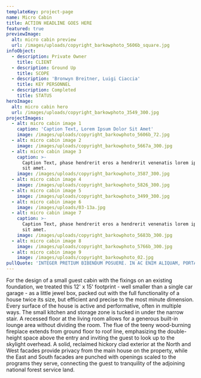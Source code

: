 ```yaml
---
templateKey: project-page
name: Micro Cabin
title: ACTION HEADLINE GOES HERE
featured: true
previewImage:
  alt: micro cabin preview
  url: /images/uploads/copyright_barkowphoto_5606b_square.jpg
infoObject:
  - description: Private Owner
    title: CLIENT
  - description: Ground Up
    title: SCOPE
  - description: 'Bronwyn Breitner, Luigi Ciaccia'
    title: KEY PERSONNEL
  - description: Completed
    title: STATUS
heroImage:
  alt: micro cabin hero
  url: /images/uploads/copyright_barkowphoto_3549_300.jpg
projectImages:
  - alt: micro cabin image 1
    caption: 'Caption Text, Lorem Ipsum Dolor Sit Amet'
    image: /images/uploads/copyright_barkowphoto_5606b_72.jpg
  - alt: micro cabin image 2
    image: /images/uploads/copyright_barkowphoto_5667a_300.jpg
  - alt: micro cabin image 3
    caption: >-
      Caption Text, phase hendrerit eros a hendrerit venenatis lorem ipsum dolor
      sit amet.
    image: /images/uploads/copyright_barkowphoto_3587_300.jpg
  - alt: micro cabin image 4
    image: /images/uploads/copyright_barkowphoto_5826_300.jpg
  - alt: micro cabin image 5
    image: /images/uploads/copyright_barkowphoto_3499_300.jpg
  - alt: micro cabin image 6
    image: /images/uploads/03-13a.jpg
  - alt: micro cabin image 7
    caption: >-
      Caption Text, phase hendrerit eros a hendrerit venenatis lorem ipsum dolor
      sit amet.
    image: /images/uploads/copyright_barkowphoto_5683b_300.jpg
  - alt: micro cabin image 8
    image: /images/uploads/copyright_barkowphoto_5766b_300.jpg
  - alt: micro cabin image 9
    image: /images/uploads/copyright_barkowphoto_02.jpg
pullQuote: 'INTEGER PRETIUM BIBENDUM POSUERE. IN AC ENIM ALIQUAM, PORTA EST QUIS, MAXIMUS.'
---
```

For the design of a small guest cabin with the fixings on an existing foundation, we treated this 12' x 15' footprint - well smaller than a single car garage - as a little jewel box, packed out with the full functionality of a house twice its size, but efficient and precise to the most minute dimension. Every surface of the house is active and performative, often in multiple ways. The small kitchen and storage zone is tucked in under the narrow stair. A recessed floor at the living room allows for a generous built-in lounge area without dividing the room. The flue of the teeny wood-burning fireplace extends from ground floor to roof line, emphasizing the double-height space above the entry and inviting the guest to look up to the skylight overhead. A solid, reclaimed hickory clad exterior at the North and West facades provide privacy from the main house on the property, while the East and South facades are punched with openings scaled to the programs they serve, connecting the guest to tranquility of the adjoining national forest service land.
